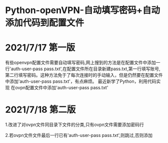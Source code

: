 # Python-openVPN-自动填写密码+自动添加代码到配置文件

# 2021/7/17  第一版

有些openvpn配置文件需要自动填写密码,网上搜到的方法是在配置文件中添加一行'auth-user-pass pass.txt',在配置文件所在目录新建pass.txt,第一行填写账号,第二行填写密码。这种方法免于了每次连接时的手动输入，但是仍然要在配置文件中添加'auth-user-pass pass.txt'，有点麻烦。
最近新学了Python，利用代码实现 在ovpn配置文件中添加'auth-user-pass pass.txt'




# 2021/7/18  第二版

1.改进了对ovpn文件同目录下文件的分类,只有ovpn文件需要添加密码行

2.若ovpn文件文件最后一行已有'auth-user-pass pass.txt',则跳过,否则添加
